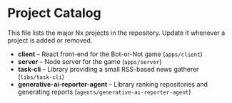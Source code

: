 # Project Catalog

This file lists the major Nx projects in the repository. Update it whenever a project is added or removed.

- **client** – React front-end for the Bot-or-Not game (`apps/client`)
- **server** – Node server for the game (`apps/server`)
- **task-cli** – Library providing a small RSS-based news gatherer (`libs/task-cli`)
- **generative-ai-reporter-agent** – Library ranking repositories and generating reports (`agents/generative-ai-reporter-agent`)

